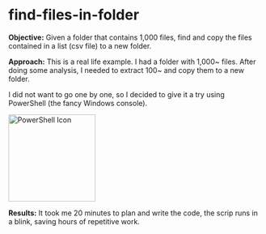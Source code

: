 # find-files-in-folder
<strong>Objective:</strong> Given a folder that contains 1,000 files, find and copy the files contained in a list (csv file) to a new folder.

<strong>Approach:</strong> This is a real life example. I had a folder with 1,000~ files. After doing some analysis, I needed to extract 100~ and copy them to a new folder.

I did not want to go one by one, so I decided to give it a try using PowerShell (the fancy Windows console).

<img class="aligncenter wp-image-140" src="http://angularpi.com/wp-content/uploads/2017/03/PowerShellIcon.png" alt="PowerShell Icon" width="172" height="172" />

<strong>Results:</strong> It took me 20 minutes to plan and write the code, the scrip runs in a blink, saving hours of repetitive work.
